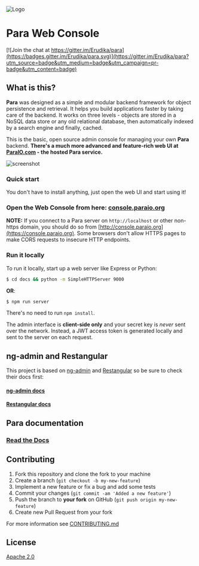 ![Logo](https://s3-eu-west-1.amazonaws.com/org.paraio/para.png)

# Para Web Console

[![Join the chat at https://gitter.im/Erudika/para](https://badges.gitter.im/Erudika/para.svg)](https://gitter.im/Erudika/para?utm_source=badge&utm_medium=badge&utm_campaign=pr-badge&utm_content=badge)

## What is this?

**Para** was designed as a simple and modular backend framework for object persistence and retrieval.
It helps you build applications faster by taking care of the backend. It works on three levels -
objects are stored in a NoSQL data store or any old relational database, then automatically indexed
by a search engine and finally, cached.

This is the basic, open source admin console for managing your own **Para** backend. 
**There's a much more advanced and feature-rich web UI at [ParaIO.com](https://paraio.com) - the hosted Para service.**

![screenshot](docs/images/grab.png)

### Quick start

You don't have to install anything, just open the web UI and start using it!

### Open the Web Console from here: [console.paraio.org](https://console.paraio.org)

**NOTE:** If you connect to a Para server on `http://localhost` or other non-https domain, you should do so from 
[http://console.paraio.org](https://console.paraio.org). Some browsers don't allow HTTPS pages to make CORS requests to 
insecure HTTP endpoints.

### Run it locally

To run it locally, start up a web server like Express or Python:
```sh
$ cd docs && python -m SimpleHTTPServer 9000
```
**OR**:
```sh
$ npm run server
```
There's no need to run `npm install`.

The admin interface is **client-side only** and your secret key is *never* sent over the network. Instead,
a JWT access token is generated locally and sent to the server on each request.

## ng-admin and Restangular

This project is based on [ng-admin](https://github.com/marmelab/ng-admin) and [Restangular](https://github.com/mgonto/restangular)
so be sure to check their docs first:

#### [ng-admin docs](http://ng-admin-book.marmelab.com)

#### [Restangular docs](https://github.com/mgonto/restangular#table-of-contents)

## Para documentation

### [Read the Docs](https://paraio.org/docs)

## Contributing

1. Fork this repository and clone the fork to your machine
2. Create a branch (`git checkout -b my-new-feature`)
3. Implement a new feature or fix a bug and add some tests
4. Commit your changes (`git commit -am 'Added a new feature'`)
5. Push the branch to **your fork** on GitHub (`git push origin my-new-feature`)
6. Create new Pull Request from your fork

For more information see [CONTRIBUTING.md](https://github.com/Erudika/para/blob/master/CONTRIBUTING.md)

## License
[Apache 2.0](LICENSE)
